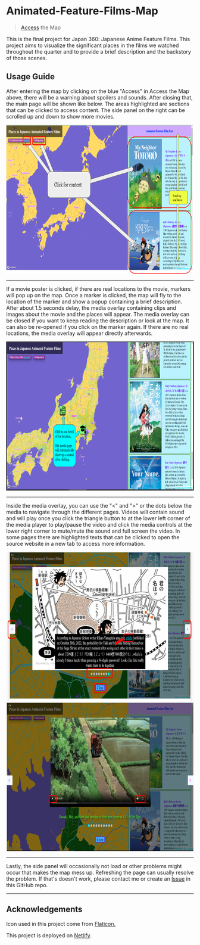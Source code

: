 # Animated-Feature-Films-Map

>  [Access](https://elaborate-crumble-7f08ba.netlify.app) the Map 

This is the final project for Japan 360: Japanese Anime Feature Films. This project aims to visualize the significant places in the films we watched throughout the quarter and to provide a brief description and the backstory of those scenes.

## Usage Guide
After entering the map by clicking on the blue "Access" in Access the Map above, there will be a warning about spoilers and sounds. After closing that, the main page will be shown like below. The areas highlighted are sections that can be clicked to access content. The side panel on the right can be scrolled up and down to show more movies.

<img src="assets/guide/guide1.png"  width="800" height="400">
<hr>

If a movie poster is clicked, if there are real locations to the movie, markers will pop up on the map. Once a marker is clicked, the map will fly to the location of the marker and show a popup containing a brief description. After about 1.5 seconds delay, the media overlay containing clips and images about the movie and the places will appear. The media overlay can be closed if you want to keep reading the description or look at the map. It can also be re-opened if you click on the marker again. If there are no real locations, the media overlay will appear directly afterwards.

<img src="assets/guide/guide2.png"  width="800" height="400">
<hr>

Inside the media overlay, you can use the "<" and ">" or the dots below the media to navigate through the different pages. Videos will contain sound and will play once you click the triangle button to at the lower left corner of the media player to play/pause the video and click the media controls at the lower right corner to mute/mute the sound and full screen the video. In some pages there are highlighted texts that can be clicked to open the source website in a new tab to access more information.

<img src="assets/guide/guide3.png"  width="800" height="400">

<img src="assets/guide/guide4.png"  width="800" height="400">
<hr>
Lastly, the side panel will occasionally not load or other problems might occur that makes the map mess up. Refreshing the page can usually resolve the problem. If that's doesn't work, please contact me or create an <a href="https://github.com/Tj717/Animated-Feature-Films-Map/issues">Issue</a> in this GitHub repo.
<hr>

## Acknowledgements
 Icon used in this project come from <a href="https://www.flaticon.com/free-icons">Flaticon.</a>

 This project is deployed on [Netlify](https://app.netlify.com/).
